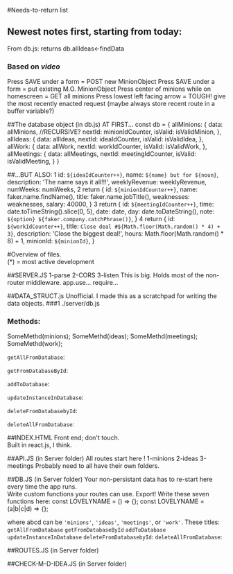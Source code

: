#Needs-to-return list 
## Newest notes first, starting from today:
From db.js:
returns db.allIdeas<-findData

### __Based__ on _video_
Press SAVE under a form = POST new MinionObject
Press SAVE under a form = put existing M.O. MinionObject
Press center of minions while on homescreen =
GET all minions
Press lowest left facing arrow = TOUGH!  give the most recently enacted request (maybe always store recent route in a buffer variable?)


##The database object (in db.js) AT FIRST...
const db = {
  allMinions: {
    data: allMinions,  //RECURSIVE?
    nextId: minionIdCounter,
    isValid: isValidMinion,
  },
  allIdeas: {
    data: allIdeas,
    nextId: ideaIdCounter,
    isValid: isValidIdea,
  },
  allWork: {
    data: allWork,
    nextId: workIdCounter,
    isValid: isValidWork,
  },
  allMeetings: {
    data: allMeetings,
    nextId: meetingIdCounter,
    isValid: isValidMeeting,
  }
}

##...BUT ALSO:
1
    id: `${ideaIdCounter++}`,
    name: `${name} but for ${noun}`,
    description: 'The name says it all!!!',
    weeklyRevenue: weeklyRevenue,
    numWeeks: numWeeks,
2
  return {
    id: `${minionIdCounter++}`,
    name: faker.name.findName(),
    title: faker.name.jobTitle(),
    weaknesses: weaknesses,
    salary: 40000,
  }
3
  return {
    id: `${meetingIdCounter++}`,
    time: date.toTimeString().slice(0, 5),
    date: date,
    day: date.toDateString(),
    note: `${option} ${faker.company.catchPhrase()}`,
  }
4
  return {
    id: `${workIdCounter++}`,
    title: `Close deal #${Math.floor(Math.random() * 4) + 3}`,
    description: 'Close the biggest deal!',
    hours: Math.floor(Math.random() * 8) + 1,
    minionId: `${minionId}`,
  }



  
#Overview of files.   
(*) = most active development

##SERVER.JS
1-parse
2-CORS
3-listen 
This is big.  Holds most of the non-router middleware.
app.use...
require...

##DATA_STRUCT.js
Unofficial.
I made this as a scratchpad for writing the data objects.
###1 ./server/db.js 
### Methods:
SomeMethd(minions);
SomeMethd(ideas);
SomeMethd(meetings);
SomeMethd(work);

`getAllFromDatabase`:

`getFromDatabaseById`:

`addToDatabase`:

`updateInstanceInDatabase`:

`deleteFromDatabasebyId`:

`deleteAllFromDatabase`:

##INDEX.HTML
Front end; don't touch.  
Built in react.js, I think.

##API.JS (in Server folder)
All routes start here !
1-minions
2-ideas
3-meetings 
Probably need to all have their own folders.

##DB.JS (in Server folder)
Your non-persistant data has to re-start here every time the app runs.  
Write custom functions your routes can use.  Export!
Write these seven functions here:
const LOVELYNAME = () => {}; 
const LOVELYNAME = (a|b|c|d) => {}; 

where abcd can be
`'minions'`, `'ideas'`, `'meetings'`, or `'work'`.
These titles:
`getAllFromDatabase`
`getFromDatabaseById`
`addToDatabase`
`updateInstanceInDatabase`
`deleteFromDatabasebyId`:
`deleteAllFromDatabase`:

##ROUTES.JS (in Server folder)

##CHECK-M-D-IDEA.JS (in Server folder)
